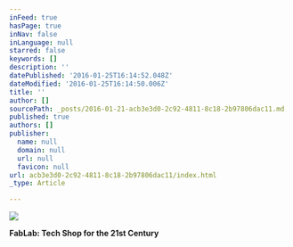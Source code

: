 ```yaml
---
inFeed: true
hasPage: true
inNav: false
inLanguage: null
starred: false
keywords: []
description: ''
datePublished: '2016-01-25T16:14:52.048Z'
dateModified: '2016-01-25T16:14:50.006Z'
title: ''
author: []
sourcePath: _posts/2016-01-21-acb3e3d0-2c92-4811-8c18-2b97806dac11.md
published: true
authors: []
publisher:
  name: null
  domain: null
  url: null
  favicon: null
url: acb3e3d0-2c92-4811-8c18-2b97806dac11/index.html
_type: Article

---
```

![](https://s3-us-west-2.amazonaws.com/the-grid-img/p/36f4cf85b903269ea687c38bcfd2ca76ba50cfd0.png)

**FabLab: Tech Shop for the 21st Century**